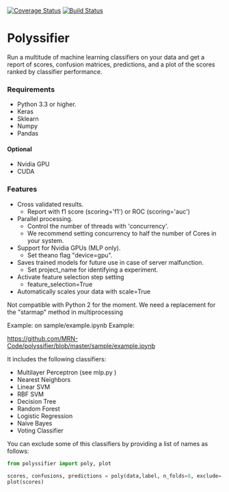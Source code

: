 [![Coverage Status](https://coveralls.io/repos/alvarouc/polyssifier/badge.svg?branch=master&service=github)](https://coveralls.io/github/alvarouc/polyssifier?branch=master)
[![Build Status](https://travis-ci.org/alvarouc/polyssifier.svg)](https://travis-ci.org/alvarouc/polyssifier)

Polyssifier
===========

Run a multitude of machine learning classifiers on your data and get a  report of scores, confusion matrices, predictions, and a plot of the scores ranked by classifier performance.

### Requirements
 - Python 3.3 or higher.
 - Keras
 - Sklearn
 - Numpy
 - Pandas

#### Optional
 - Nvidia GPU
 - CUDA

### Features
 - Cross validated results.
   - Report with f1 score (scoring='f1') or ROC (scoring='auc') 
 - Parallel processing. 
   - Control the number of threads with 'concurrency'.
   - We recommend setting concurrency to half the number of Cores in your system.
 - Support for Nvidia GPUs (MLP only). 
   - Set theano flag "device=gpu".
 - Saves trained models for future use in case of server malfunction. 
   - Set project_name for identifying a experiment.
 - Activate feature selection step setting 
   - feature_selection=True
 - Automatically scales your data with scale=True

Not compatible with Python 2 for the moment. We need a replacement for the "starmap" method in multiprocessing 

Example: on sample/example.ipynb
Example:

https://github.com/MRN-Code/polyssifier/blob/master/sample/example.ipynb

It includes the following classifiers:

- Multilayer Perceptron (see mlp.py )
- Nearest Neighbors
- Linear SVM
- RBF SVM
- Decision Tree
- Random Forest
- Logistic Regression
- Naive Bayes
- Voting Classifier

You can exclude some of this classifiers by providing a list of names as follows:
```python
from polyssifier import poly, plot

scores, confusions, predictions = poly(data,label, n_folds=8, exclude=['Multilayer Perceptron'], verbose=1, concurrency=4)
plot(scores)
```
